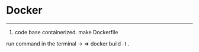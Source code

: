 # Docker

---

1. code base containerized.
   make Dockerfile

run command in the terminal ->
=> docker build -t <projectname> .
